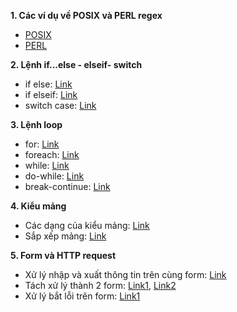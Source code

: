 **1. Các ví dụ về POSIX và PERL regex**

- [POSIX](https://github.com/leminhluan4244/aptech-php-laravel-document/blob/main/document/php/B3-POSIX%20Regex.md)
- [PERL](https://github.com/leminhluan4244/aptech-php-laravel-document/blob/main/document/php/B3-PERL%20Regex.md)

**2. Lệnh if...else - elseif- switch**

- if else: [Link](https://github.com/leminhluan4244/aptech-php-laravel-document/blob/main/source/task3/if-else.php)
- if elseif: [Link](https://github.com/leminhluan4244/aptech-php-laravel-document/blob/main/source/task3/if-elseif.php)
- switch case: [Link](https://github.com/leminhluan4244/aptech-php-laravel-document/blob/main/source/task3/switch-case.php)

**3. Lệnh loop**

- for: [Link](https://github.com/leminhluan4244/aptech-php-laravel-document/blob/main/source/task3/for.php)
- foreach: [Link](https://github.com/leminhluan4244/aptech-php-laravel-document/blob/main/source/task3/foreach.php)
- while: [Link](https://github.com/leminhluan4244/aptech-php-laravel-document/blob/main/source/task3/while.php)
- do-while: [Link](https://github.com/leminhluan4244/aptech-php-laravel-document/blob/main/source/task3/do-while.php)
- break-continue: [Link](https://github.com/leminhluan4244/aptech-php-laravel-document/blob/main/source/task3/break-continue.php)

**4. Kiểu mảng**

- Các dạng của kiểu mảng: [Link](https://github.com/leminhluan4244/aptech-php-laravel-document/blob/main/source/task3/array.php)
- Sắp xếp mảng: [Link](https://github.com/leminhluan4244/aptech-php-laravel-document/blob/main/source/task3/sort.php)

**5. Form và HTTP request**

- Xử lý nhập và xuất thông tin trên cùng form: [Link](https://github.com/leminhluan4244/aptech-php-laravel-document/blob/main/source/task3/form.php)
- Tách xử lý thành 2 form: [Link1](https://github.com/leminhluan4244/aptech-php-laravel-document/blob/main/source/task3/form-input.php), [Link2](https://github.com/leminhluan4244/aptech-php-laravel-document/blob/main/source/task3/form-output.php)
- Xử lý bắt lỗi trên form: [Link1](https://github.com/leminhluan4244/aptech-php-laravel-document/blob/main/source/task3/validate.php)
